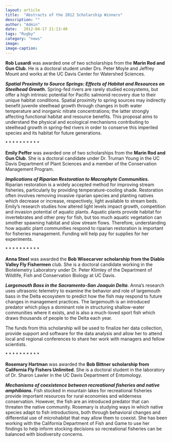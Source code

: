 ```yaml
---
layout: article
title:  "Abstracts of the 2012 Scholarship Winners"
description: ""
author: "Admin"
date:   2012-04-17 21:13:40
tags: "Rugby"
category: "news"
image: 
image-caption:
---
```

<section>
<p><b>Rob Lusardi</b> was awarded one of two scholarships from the <b>Marin Rod and Gun Club</b>. He is a doctoral student under Drs. Peter Moyle and Jeffrey Mount and works at the UC Davis Center for Watershed Sciences.  </p>  

<p><b><i>Spatial Proximity to Source Springs: Effects of Habitat and Resources on Steelhead Growth.</i></b>
Spring-fed rivers are rarely studied ecosystems, but offer a high intrinsic potential for Pacific salmonid recovery due to their unique habitat conditions. Spatial proximity to spring sources may indirectly benefit juvenile steelhead growth through changes in both water temperature and inorganic nitrate concentrations; the latter strongly affecting functional habitat and resource benefits. This proposal aims to understand the physical and ecological mechanisms contributing to steelhead growth in spring-fed rivers in order to conserve this imperiled species and its habitat for future generations.</p>
</section>

<p>  *   *   *   *   *   *   *   *   *   *</p>

<section>
<p><b>Emily Peffer</b> was awarded one of two scholarships from the <b>Marin Rod and Gun Club</b>. She is a doctoral candidate under Dr. Truman Young in the UC Davis Department of Plant Sciences and a member of the Conservation Management Program. </p>  

<p><b><i>Implications of Riparian Restoration to Macrophyte Communities.</i></b>
Riparian restoration is a widely accepted method for improving stream fisheries, particularly by providing temperature-cooling shade. Restoration often involves removing invasive riparian species and planting natives which decrease or increase, respectively, light available to stream beds. Emily’s research studies how altered light levels impact growth, competition and invasion potential of aquatic plants.  Aquatic plants provide habitat for invertebrates and other prey for fish, but too much aquatic vegetation can smother spawning habitat and slow stream flows. Therefore, understanding how aquatic plant communities respond to riparian restoration is important for fisheries management. Funding will help pay for supplies for her experiments.  </p>
</section>

<p>  *   *   *   *   *   *   *   *   *   *</p>

<section>
<p><b>Anna Steel</b> was awarded the <b>Bob Wisecarver scholarship from the Diablo Valley Fly Fishermen</b> club. She is a doctoral candidate working in the Biotelemetry Laboratory under Dr. Peter Klimley of the Department of Wildlife, Fish and Conservation Biology at UC Davis.</p>  

<p><b><i>Largemouth Bass in the Sacramento-San Joaquin Delta.</i></b>
Anna’s research uses ultrasonic telemetry to examine the behavior and role of largemouth bass in the Delta ecosystem to predict how the fish may respond to future changes in management practices.  The largemouth is an introduced predator which plays a dominant role in structuring shallow-water communities where it exists, and is also a much-loved sport fish which draws thousands of people to the Delta each year.</p> 
<p>The funds from this scholarship will be used to finalize her data collection, provide support and software for the data analysis and allow her to attend local and regional conferences to share her work with managers and fellow scientists. 
 </p>
</section>

<p>  *   *   *   *   *   *   *   *   *   *</p>

<section>
<p><b>Rosemary Hartman</b> was awarded the <b>Bob Bittner scholarship from California Fly Fishers Unlimited</b>.  She is a doctoral student in the laboratory of Dr. Sharon Lawler in the UC Davis Department of Entomology.   </p>

<p><b><i>Mechanisms of coexistence between recreational fisheries and native amphibians.
</i></b>Fish stocked in mountain lakes for recreational fisheries provide important resources for rural economies and wilderness conservation.  However, the fish are an introduced predator that can threaten the native community.  Rosemary is studying ways in which native species adapt to fish introductions, both through behavioral changes and differential use of microhabitat that may allow them to coexist.  She has been working with the California Department of Fish and Game to use her findings to help inform stocking decisions so recreational fisheries can be balanced with biodiversity concerns. 
</section>

